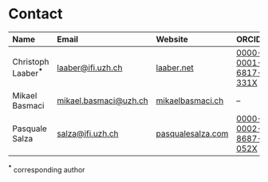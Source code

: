 # Contact

| Name | Email | Website | ORCID |
| :- | :- | :- | :- |
| Christoph Laaber<sup>**\***</sup> | laaber@ifi.uzh.ch | [laaber.net](http://laaber.net) | [0000-0001-6817-331X](https://orcid.org/0000-0001-6817-331X) |
| Mikael Basmaci | mikael.basmaci@uzh.ch | [mikaelbasmaci.ch](http://mikaelbasmaci.ch) | &ndash; |
| Pasquale Salza | salza@ifi.uzh.ch | [pasqualesalza.com](http://pasqualesalza.com) | [0000-0002-8687-052X](https://orcid.org/0000-0002-8687-052X) |

<sup>**\***</sup> corresponding author
